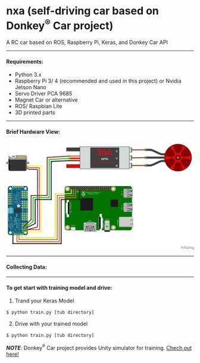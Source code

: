 # nxa (self-driving car based on Donkey<sup>®</sup> Car project)
A RC car based on ROS, Raspberry Pi, Keras, and Donkey Car API

---
<h4>Requirements:</h4>

-   Python 3.x
-   Raspberry Pi 3/ 4 (recommended and used in this project) or Nvidia Jetson Nano
-   Servo Driver PCA 9685
-   Magnet Car or alternative
-   ROS/ Raspbian Lite
-   3D printed parts
<hr>

<h4>Brief Hardware View:</h4>
<img src="https://github.com/879099766/nxa/blob/master/Wire%20Connection.png">

<hr>

<h4>Collecting Data:</h4>

<hr>

<h4>To get start with training model and drive:</h4>

1. Trand your Keras Model
```bash
$ python train.py [tub directory]
```
2. Drive with your trained model
```bash
$ python train.py [tub directory]
```

 ***NOTE***: Donkey<sup>®</sup> Car project provides Unity simulator for training. [Chech out here!](http://docs.donkeycar.com/guide/simulator/ "Chech out here!")
